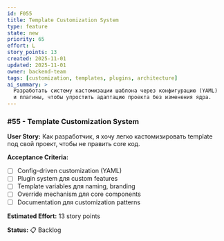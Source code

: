 ```yaml
---
id: F055
title: Template Customization System
type: feature
state: new
priority: 65
effort: L
story_points: 13
created: 2025-11-01
updated: 2025-11-01
owner: backend-team
tags: [customization, templates, plugins, architecture]
ai_summary: >
  Разработать систему кастомизации шаблона через конфигурацию (YAML)
  и плагины, чтобы упростить адаптацию проекта без изменения ядра.
---
```


### #55 - Template Customization System

**User Story:**
Как разработчик, я хочу легко кастомизировать template под свой проект, чтобы не править core код.

**Acceptance Criteria:**
- [ ] Config-driven customization (YAML)
- [ ] Plugin system для custom features
- [ ] Template variables для naming, branding
- [ ] Override mechanism для core components
- [ ] Documentation для customization patterns

**Estimated Effort:** 13 story points

**Status:** 📋 Backlog